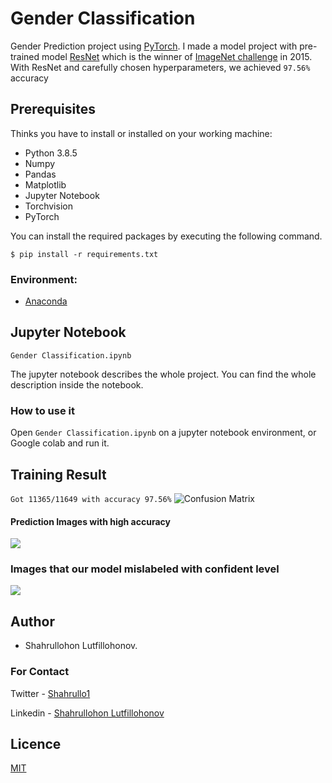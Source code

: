 # Gender Classification

Gender Prediction project using [PyTorch](https://pytorch.org/). I made a model project with pre-trained model [ResNet](https://arxiv.org/abs/1512.03385) which is the winner of [ImageNet challenge](http://www.image-net.org/challenges/LSVRC/) in 2015. 
With ResNet and carefully chosen hyperparameters, we achieved `97.56%` accuracy

## Prerequisites

Thinks you have to install or installed on your working machine:

- Python 3.8.5
- Numpy 
- Pandas 
- Matplotlib 
- Jupyter Notebook
- Torchvision 
- PyTorch 

You can install the required packages by executing the following command.

`$ pip install -r requirements.txt`
### Environment:
 - [Anaconda](https://www.anaconda.com/products/individual)

## Jupyter Notebook

`Gender Classification.ipynb`

The jupyter notebook describes the whole project. You can find the whole description inside the notebook.

### How to use it 
Open `Gender Classification.ipynb` on a jupyter notebook environment, or Google colab and run it.

## Training Result
```Got 11365/11649 with accuracy 97.56%```
![Confusion Matrix](https://github.com/Shahrullo/Gender_Classification/blob/main/imgs/res.PNG)

#### Prediction Images with high accuracy
![](https://github.com/Shahrullo/Gender_Classification/blob/main/imgs/pic.PNG)

### Images that our model mislabeled with confident level
![](https://github.com/Shahrullo/Gender_Classification/blob/main/imgs/mis.PNG)

## Author
- Shahrullohon Lutfillohonov. 
### For Contact
Twitter - [Shahrullo1](https://twitter.com/Shahrullo1)

Linkedin - [Shahrullohon Lutfillohonov](https://www.linkedin.com/in/shahrullohon-lutfillohonov-195b84203/)

## Licence
[MIT](https://github.com/Shahrullo/Gender_Classification/blob/main/LICENSE)
